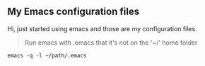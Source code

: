 ## My Emacs configuration files

Hi, just started using emacs and those are my configuration files.

> Run emacs with .emacs that it's not on the '~/' home folder

```
emacs -q -l ~/path/.emacs

```
